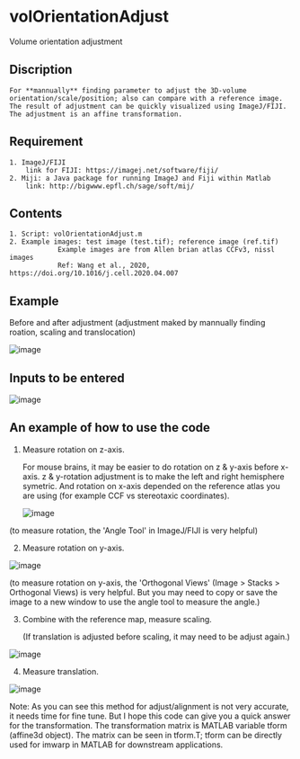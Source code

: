 # volOrientationAdjust
Volume orientation adjustment

## Discription
    For **mannually** finding parameter to adjust the 3D-volume orientation/scale/position; also can compare with a reference image.
    The result of adjustment can be quickly visualized using ImageJ/FIJI.
    The adjustment is an affine transformation.

## Requirement
    1. ImageJ/FIJI
        link for FIJI: https://imagej.net/software/fiji/
    2. Miji: a Java package for running ImageJ and Fiji within Matlab
        link: http://bigwww.epfl.ch/sage/soft/mij/
    

## Contents
    1. Script: volOrientationAdjust.m
    2. Example images: test image (test.tif); reference image (ref.tif)
                Example images are from Allen brian atlas CCFv3, nissl images 
                Ref: Wang et al., 2020, https://doi.org/10.1016/j.cell.2020.04.007

## Example
Before and after adjustment
(adjustment maked by mannually finding roation, scaling and translocation)

![image](https://user-images.githubusercontent.com/60980561/135733557-0ef587fc-1c82-4bda-a91c-cf2a989a8995.png)


## Inputs to be entered

![image](https://user-images.githubusercontent.com/60980561/135733335-ec0cc76f-19cc-4908-a4b1-61fce5bbc1ba.png)


## An example of how to use the code
1. Measure rotation on z-axis. 

   For mouse brains, it may be easier to do rotation on z & y-axis before x-axis. z & y-rotation adjustment is to make the left and right hemisphere symetric. And rotation on x-axis depended on the reference atlas you are using (for example CCF vs stereotaxic coordinates).
   
   ![image](https://user-images.githubusercontent.com/60980561/135735729-78d7db61-89cc-4b04-be11-16b202ff9e9e.png)

(to measure rotation, the 'Angle Tool' in ImageJ/FIJI is very helpful)
   
   
   
2. Measure rotation on y-axis.

![image](https://user-images.githubusercontent.com/60980561/135735787-c3f2c14d-7cc6-4be0-ab5c-08faa3666fe5.png)

(to measure rotation on y-axis, the 'Orthogonal Views' (Image > Stacks > Orthogonal Views) is very helpful. But you may need to copy or save the image to a new window to use the angle tool to measure the angle.)



3.  Combine with the reference map, measure scaling.

    (If translation is adjusted before scaling, it may need to be adjust again.)

![image](https://user-images.githubusercontent.com/60980561/135735914-afe74f74-4a97-4060-a593-9384fb73ac13.png)



4. Measure translation.

![image](https://user-images.githubusercontent.com/60980561/135735975-7d6b17f6-6d99-4c7c-b0cc-57236df3c249.png)


Note:
As you can see this method for adjust/alignment is not very accurate, it needs time for fine tune. But I hope this code can give you a quick answer for the transformation. The transformation matrix is MATLAB variable tform (affine3d object). The matrix can be seen in tform.T; tform can be directly used for imwarp in MATLAB for downstream applications.
